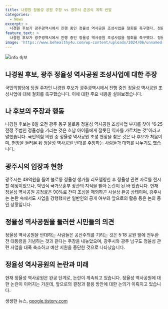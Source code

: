 ```yaml
---
title: 나경원 정율성 공원 주장 vs 광주시 준공식 계획 반발
categories:
  - News
excerpt: >
  나경원 후보가 광주광역시에서 진행 중인 정율성 역사공원 조성사업을 철회를 촉구했다. 정율성은 6·25 전쟁의 주범으로, 그를 기리는 것은 잘못된 역사를 가르치는 것이라 주장했다. 결론적으로, 국민의힘 당대표는 광주 남구에 ‘정율성로’도 폐지해야 한다고 주장하며, 정율성 역사공원을 민주화 역사공원으로 변경해야 한다고 밝혔다. 국민의힘 의원들과 함께 현장을 찾아 역사공원 반대를 주장하는 유족들과 대화를 나누었으며, 정율성 역사공원의 건립을 반대하는 사람들과 공동의 입장을 표명했다.
feature_text: >
  나경원 후보가 광주광역시에서 진행 중인 정율성 역사공원 조성사업을 철회를 촉구했다. 정율성은 6·25 전쟁의 주범으로, 그를 기리는 것은 잘못된 역사를 가르치는 것이라 주장했다. 결론적으로, 국민의힘 당대표는 광주 남구에 ‘정율성로’도 폐지해야 한다고 주장하며, 정율성 역사공원을 민주화 역사공원으로 변경해야 한다고 밝혔다. 국민의힘 의원들과 함께 현장을 찾아 역사공원 반대를 주장하는 유족들과 대화를 나누었으며, 정율성 역사공원의 건립을 반대하는 사람들과 공동의 입장을 표명했다.
image: 'https://www.behealthy4u.com/wp-content/uploads/2024/06/unnamed-file.png'
---
```


<p><img src="https://www.behealthy4u.com/wp-content/uploads/2024/06/unnamed-file.png" alt="info 속보" /></p>

<h2>나경원 후보, 광주 정율성 역사공원 조성사업에 대한 주장</h2>

<p data-ke-size="size16">국민의힘당에 당권 주자인 나경원 후보가 광주광역시에서 진행 중인 정율성 역사공원 조성사업에 대해 철회를 촉구했습니다. 이에 대한 주요 내용을 살펴보겠습니다.</p>

<h2 data-ke-size="size26">나 후보의 주장과 행동</h2>

<p data-ke-size="size16">나경원 후보는 8일 오전 광주 동구 불로동 정율성 역사공원 조성사업 부지를 찾아 “6·25 전쟁 주범인 정율성을 기리는 것은 호남 아이들에게 잘못된 역사를 가르치는 것”이라고 말했습니다. 국민의힘 의원 중 정율성 역사공원 조성 현장을 찾은 것은 나 후보가 처음이며, 현장을 둘러본 뒤 정율성 역사공원 반대를 주장하는 사람들과 대화를 나누기도 했습니다.</p>

<h2 data-ke-size="size26">광주시의 입장과 현황</h2>

<p data-ke-size="size16">광주시는 48억원을 들여 불로동 정율성 생가를 리모델링한 후 정율성 관련 자료를 전시할 예정이었으나, 박민식 국가보훈부 장관의 지적을 받아 논란이 된 바 있습니다. 현재 정율성 역사공원 공정률은 90%로 잔디 조성을 제외하곤 사실상 완공 상태이며, 광주시는 논란 속에서도 사업을 강행했지만 일반인의 공개 여부와 앞으로의 활용 등은 논의 중인 상황입니다.</p>

<h2 data-ke-size="size26">정율성 역사공원을 둘러싼 시민들의 의견</h2>

<p data-ke-size="size16">정율성 역사공원을 반대하는 사람들은 공산주의를 기리는 것은 5·18 공원 앞에 전두환 전 대통령을 기념하는 것과 같다는 주장을 내놓았으며, 광주시와 광주 남구도 정율성 관련 사업을 대폭 축소하고 예산 지원을 중단한 것으로 나타났습니다.</p>

<h2 data-ke-size="size26">정율성 역사공원의 논란과 미래</h2>

<p data-ke-size="size16">현재 정율성 역사공원은 완공 단계로, 논란이 계속되고 있습니다. 정율성 역사공원에 대한 논란이 이어지는 가운데, 앞으로의 결정과 활용 방안에 대한 논의가 이뤄지고 있습니다.</p>
생생한 뉴스, <a href="https://qoogle.tistory.com" rel="dofollow">qoogle.tistory.com</a>


